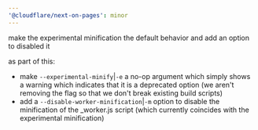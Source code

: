 ```yaml
---
'@cloudflare/next-on-pages': minor
---
```


make the experimental minification the default behavior and add an option to disabled it

as part of this:

- make `--experimental-minify`|`-e` a no-op argument which simply shows a warning which indicates that it is
  a deprecated option (we aren't removing the flag so that we don't break existing build scripts)
- add a `--disable-worker-minification`|`-m` option to disable the minification of the \_worker.js script (which
  currently coincides with the experimental minification)
